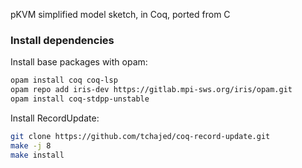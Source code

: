 pKVM simplified model sketch, in Coq, ported from C



### Install dependencies
Install base packages with opam:
```bash
opam install coq coq-lsp
opam repo add iris-dev https://gitlab.mpi-sws.org/iris/opam.git
opam install coq-stdpp-unstable
```

Install RecordUpdate:
```bash
git clone https://github.com/tchajed/coq-record-update.git
make -j 8
make install
```
